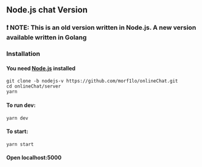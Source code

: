 ## Node.js chat Version
### ❗️ NOTE: This is an old version written in Node.js. A new version available written in Golang

### Installation
#### You need [Node.js](https://nodejs.org/en) installed

```
git clone -b nodejs-v https://github.com/morf1lo/onlineChat.git
cd onlineChat/server
yarn
```

#### To run dev:
```
yarn dev
```

#### To start:
```
yarn start
```

#### Open localhost:5000
